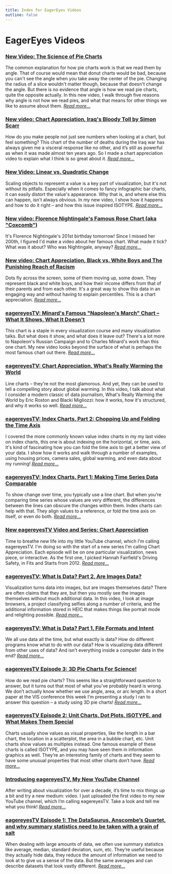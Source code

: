 ```yaml
---
title: Index for EagerEyes Videos
outline: false
---
```


# EagerEyes Videos

### <a href="/blog/2021/new-video-the-science-of-pie-charts">New Video: The Science of Pie Charts</a>
The common explanation for how pie charts work is that we read them by angle. That of course would mean that donut charts would be bad, because you can't see the angle when you take away the center of the pie. Changing the radius of a slice wouldn't matter though, because that doesn't change the angle. But there is no evidence that angle is how we read pie charts, quite the opposite actually. In this new video, I walk through five reasons why angle is not how we read pies, and what that means for other things we like to assume about them. _<a href="/blog/2021/new-video-the-science-of-pie-charts">Read more…</a>_

### <a href="/blog/2021/new-video-chart-appreciation-iraqs-bloody-toll-by-simon-scarr">New video: Chart Appreciation, Iraq's Bloody Toll by Simon Scarr</a>
How do you make people not just see numbers when looking at a chart, but feel something? This chart of the number of deaths during the Iraq war has always given me a visceral response like no other, and it’s still as powerful as when it was made almost ten years ago. So I made a chart appreciation video to explain what I think is so great about it. _<a href="/blog/2021/new-video-chart-appreciation-iraqs-bloody-toll-by-simon-scarr">Read more…</a>_

### <a href="/blog/2021/new-video-linear-vs-quadratic-change">New Video: Linear vs. Quadratic Change</a>
Scaling objects to represent a value is a key part of visualization, but it's not without its pitfalls. Especially when it comes to fancy infographic bar charts, it can easily distort the value's appearance. Why that is, and where else this can happen, isn't always obvious. In my new video, I show how it happens and how to do it right – and how this issue inspired ISOTYPE. _<a href="/blog/2021/new-video-linear-vs-quadratic-change">Read more…</a>_

### <a href="/blog/2021/new-video-florence-nightingales-famous-rose-chart-aka-coxcomb">New video: Florence Nightingale's Famous Rose Chart (aka "Coxcomb")</a>
It's Florence Nightingale's 201st birthday tomorrow! Since I missed her 200th, I figured I'd make a video about her famous chart. What made it tick? What was it about? Who was Nightingale, anyway? _<a href="/blog/2021/new-video-florence-nightingales-famous-rose-chart-aka-coxcomb">Read more…</a>_

### <a href="/blog/2021/new-video-chart-appreciation-black-vs-white-boys-and-the-punishing-reach-of-racism">New video: Chart Appreciation, Black vs. White Boys and The Punishing Reach of Racism</a>
Dots fly across the screen, some of them moving up, some down. They represent black and white boys, and how their income differs from that of their parents and from each other. It's a great way to show this data in an engaging way and without having to explain percentiles. This is a chart appreciation. _<a href="/blog/2021/new-video-chart-appreciation-black-vs-white-boys-and-the-punishing-reach-of-racism">Read more…</a>_

### <a href="/blog/2021/eagereyestv-minards-famous-napoleons-march-chart-what-it-shows-what-it-doesnt">eagereyesTV: Minard's Famous "Napoleon's March" Chart – What It Shows, What It Doesn't</a>
This chart is a staple in every visualization course and many visualization talks. But what does it show, and what does it leave out? There's a lot more to Napoleon's Russian Campaign and to Charles Minard's work than this one chart. My new video looks beyond the surface of what is perhaps the most famous chart out there. _<a href="/blog/2021/eagereyestv-minards-famous-napoleons-march-chart-what-it-shows-what-it-doesnt">Read more…</a>_

### <a href="/blog/2020/eagereyestv-chart-appreciation-whats-really-warming-the-world">eagereyesTV: Chart Appreciation, What's Really Warming the World</a>
Line charts – they're not the most glamorous. And yet, they can be used to tell a compelling story about global warming. In this video, I talk about what I consider a modern classic of data journalism, What's Really Warming the World by Eric Roston and Blacki Migliozzi: how it works, how it's structured, and why it works so well. _<a href="/blog/2020/eagereyestv-chart-appreciation-whats-really-warming-the-world">Read more…</a>_

### <a href="/blog/2020/eagereyestv-index-charts-part-2-chopping-up-and-folding-the-time-axis">eagereyesTV: Index Charts, Part 2: Chopping Up and Folding the Time Axis</a>
I covered the more commonly known value index charts in my  my last video on index charts, this one is about indexing on the horizontal, or time, axis. It's kind of fascinating how you can fold the time axis to get a better view of your data. I show how it works and walk through a number of examples, using housing prices, camera sales, global warming, and even data about my running! _<a href="/blog/2020/eagereyestv-index-charts-part-2-chopping-up-and-folding-the-time-axis">Read more…</a>_

### <a href="/blog/2020/eagereyestv-index-charts-part-1-making-time-series-data-comparable">eagereyesTV: Index Charts, Part 1: Making Time Series Data Comparable</a>
To show change over time, you typically use a line chart. But when you’re comparing time series whose values are very different, the differences between the lines can obscure the changes within them. Index charts can help with that. They align values to a reference, or fold the time axis on itself, or even do both. _<a href="/blog/2020/eagereyestv-index-charts-part-1-making-time-series-data-comparable">Read more…</a>_

### <a href="/blog/2020/new-eagereyestv-video-and-series-chart-appreciation">New eagereyesTV Video and Series: Chart Appreciation</a>
Time to breathe new life into my little YouTube channel, which I'm calling eagereyesTV. I'm doing so with the start of a new series I'm calling Chart Appreciation. Each episode will be on one particular visualization, news piece, or interactive. As the first one, I picked Hannah Fairfield's Driving Safety, in Fits and Starts from 2012. _<a href="/blog/2020/new-eagereyestv-video-and-series-chart-appreciation">Read more…</a>_

### <a href="/blog/2019/eagereyestv-what-is-data-part-2-are-images-data">eagereyesTV: What Is Data? Part 2, Are Images Data?</a>
Visualization turns data into images, but are images themselves data? There are often claims that they are, but then you mostly see the images themselves without much additional data. In this video, I look at image browsers, a project classifying selfies along a number of criteria, and the additional information stored in HEIC that makes things like portrait mode and relighting possible. _<a href="/blog/2019/eagereyestv-what-is-data-part-2-are-images-data">Read more…</a>_

### <a href="/blog/2019/eagereyestv-what-is-data-part-1-file-formats-and-intent">eagereyesTV: What is Data? Part 1, File Formats and Intent</a>
We all use data all the time, but what exactly is data? How do different programs know what to do with our data? How is visualizing data different from other uses of data? And isn’t everything inside a computer data in the end? _<a href="/blog/2019/eagereyestv-what-is-data-part-1-file-formats-and-intent">Read more…</a>_

### <a href="/blog/2019/eagereyestv-episode-3-3d-pie-charts-for-science">eagereyesTV Episode 3: 3D Pie Charts For Science!</a>
How do we read pie charts? This seems like a straightforward question to answer, but it turns out that most of what you’ve probably heard is wrong. We don’t actually know whether we use angle, area, or arc length. In a short paper at the VIS conference this week I’m presenting a study I ran to answer this question – a study using 3D pie charts! _<a href="/blog/2019/eagereyestv-episode-3-3d-pie-charts-for-science">Read more…</a>_

### <a href="/blog/2019/eagereyestv-episode-2-unit-charts-dot-plots-and-isotype-and-what-makes-them-special">eagereyesTV Episode 2: Unit Charts, Dot Plots, ISOTYPE, and What Makes Them Special</a>
Charts usually show values as visual properties, like the length in a bar chart, the location in a scatterplot, the area in a bubble chart, etc. Unit charts show values as multiples instead. One famous example of these charts is called ISOTYPE, and you may have seen them in information graphics as well. They’re an interesting family of charts and they seem to have some unusual properties that most other charts don’t have. _<a href="/blog/2019/eagereyestv-episode-2-unit-charts-dot-plots-and-isotype-and-what-makes-them-special">Read more…</a>_

### <a href="/blog/2019/introducing-eagereyestv-my-new-youtube-channel">Introducing eagereyesTV, My New YouTube Channel</a>
After writing about visualization for over a decade, it’s time to mix things up a bit and try a new medium: video. I just uploaded the first video to my new YouTube channel, which I’m calling eagereyesTV. Take a look and tell me what you think! _<a href="/blog/2019/introducing-eagereyestv-my-new-youtube-channel">Read more…</a>_

### <a href="/blog/2019/eagereyestv-episode-1-the-datasaurus-anscombes-quartet-and-why-summary-statistics-need-to-be-taken-with-a-grain-of-salt">eagereyesTV Episode 1: The DataSaurus, Anscombe’s Quartet, and why summary statistics need to be taken with a grain of salt</a>
When dealing with large amounts of data, we often use summary statistics like average, median, standard deviation, sum, etc. They’re useful because they actually hide data, they reduce the amount of information we need to look at to give us a sense of the data. But the same averages and can describe datasets that look vastly different. _<a href="/blog/2019/eagereyestv-episode-1-the-datasaurus-anscombes-quartet-and-why-summary-statistics-need-to-be-taken-with-a-grain-of-salt">Read more…</a>_


